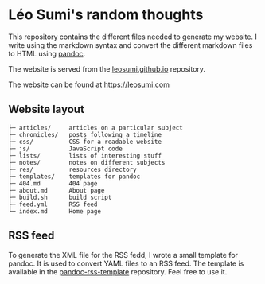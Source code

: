 # Léo Sumi's random thoughts

This repository contains the different files needed to generate my website. I write using the markdown syntax and convert the different markdown files to HTML using [pandoc](http://pandoc.org/).

The website is served from the [leosumi.github.io](https://github.com/leosumi/leosumi.github.io) repository.

The website can be found at https://leosumi.com

## Website layout

    ├─ articles/     articles on a particular subject
    ├─ chronicles/   posts following a timeline
    ├─ css/          CSS for a readable website
    ├─ js/           JavaScript code
    ├─ lists/        lists of interesting stuff
    ├─ notes/        notes on different subjects
    ├─ res/          resources directory
    ├─ templates/    templates for pandoc
    ├─ 404.md        404 page
    ├─ about.md      About page
    ├─ build.sh      build script
    ├─ feed.yml      RSS feed
    └─ index.md      Home page

## RSS feed

To generate the XML file for the RSS fedd, I wrote a small template for pandoc. It is used to convert YAML files to an RSS feed. The template is available in the [pandoc-rss-template](https://github.com/leosumi/pandoc-rss-template) repository. Feel free to use it.

